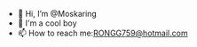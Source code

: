 - 👋 Hi, I’m @Moskaring
- 👀 I'm a cool boy
- 📫 How to reach me:RONGG759@hotmail.com

<!---
Moskaring/Moskaring is a ✨ special ✨ repository because its `README.md` (this file) appears on your GitHub profile.
You can click the Preview link to take a look at your changes.
--->
